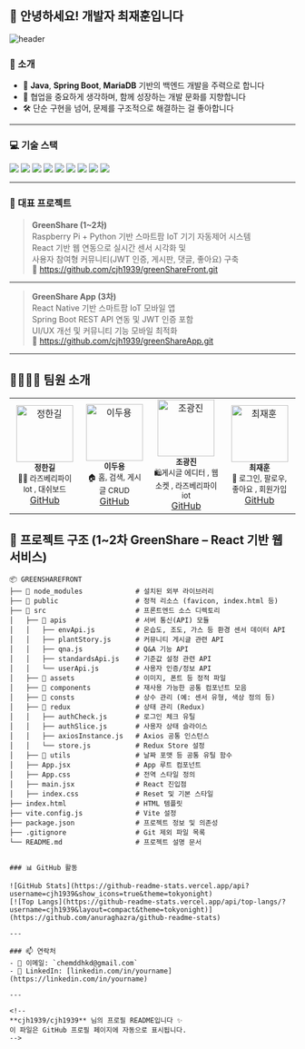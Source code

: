 ## 👋 안녕하세요! 개발자 최재훈입니다

![header](https://capsule-render.vercel.app/api?type=wave&color=0:0C0C0C,100:1F1F1F&height=300&section=header&text=Welcome%20to%20CJH's%20GitHub&fontSize=60&fontColor=ffffff)

### 🚀 소개
- 🎯 **Java**, **Spring Boot**, **MariaDB** 기반의 백엔드 개발을 주력으로 합니다  
- 🤝 협업을 중요하게 생각하며, 함께 성장하는 개발 문화를 지향합니다  
- 🛠️ 단순 구현을 넘어, 문제를 구조적으로 해결하는 걸 좋아합니다  

---

### 💻 기술 스택

<p align="left">
  <img src="https://img.shields.io/badge/Java-007396?style=for-the-badge&logo=openjdk&logoColor=white"/>
  <img src="https://img.shields.io/badge/Spring%20Boot-6DB33F?style=for-the-badge&logo=springboot&logoColor=white"/>
  <img src="https://img.shields.io/badge/MariaDB-003545?style=for-the-badge&logo=mariadb&logoColor=white"/>
  <img src="https://img.shields.io/badge/JavaScript-F7DF1E?style=for-the-badge&logo=javascript&logoColor=black"/>
  <img src="https://img.shields.io/badge/HTML5-E34F26?style=for-the-badge&logo=html5&logoColor=white"/>
  <img src="https://img.shields.io/badge/CSS3-1572B6?style=for-the-badge&logo=css3&logoColor=white"/>
  <img src="https://img.shields.io/badge/React-20232A?style=for-the-badge&logo=react&logoColor=61DAFB"/>
  <img src="https://img.shields.io/badge/React%20Native-20232A?style=for-the-badge&logo=react&logoColor=61DAFB"/>
  <img src="https://img.shields.io/badge/GitHub-181717?style=for-the-badge&logo=github&logoColor=white"/>
</p>


---

### 📌 대표 프로젝트

> **GreenShare (1~2차)**  
> Raspberry Pi + Python 기반 스마트팜 IoT 기기 자동제어 시스템  
> React 기반 웹 연동으로 실시간 센서 시각화 및  
> 사용자 참여형 커뮤니티(JWT 인증, 게시판, 댓글, 좋아요) 구축  
> 🔗 https://github.com/cjh1939/greenShareFront.git  

---

> **GreenShare App (3차)**  
> React Native 기반 스마트팜 IoT 모바일 앱  
> Spring Boot REST API 연동 및 JWT 인증 포함  
> UI/UX 개선 및 커뮤니티 기능 모바일 최적화  
> 🔗 https://github.com/cjh1939/greenShareApp.git  

---

## 👨‍👩‍👧‍👦 팀원 소개

<table>
  <tr>
    <td align="center">
      <img src="https://avatars.githubusercontent.com/u/12345678?v=4" width="100px;" alt="정한길"/><br />
      <sub><b>정한길 </b></sub><br />
      <sub>👨‍💻 라즈베리파이 lot , 대쉬보드</sub><br />
      <a href="https://github.com/journey-ji"> GitHub</a>
    </td>
    <td align="center">
      <img src="https://avatars.githubusercontent.com/u/23456789?v=4" width="100px;" alt="이두용"/><br />
      <sub><b>이두용</b></sub><br />
      <sub>🏠 홈, 검색, 게시글 CRUD</sub><br />
      <a href="https://github.com/yeon1615">GitHub</a>
    </td>
    <td align="center">
      <img src="https://avatars.githubusercontent.com/u/34567890?v=4" width="100px;" alt="조광진"/><br />
      <sub><b>조광진</b></sub><br />
      <sub>🛍게시글 에디터 , 웹소켓 , 라즈베리파이 iot </sub><br />
      <a href="https://github.com/Cheorizzang">GitHub</a>
    </td>
    <td align="center">
      <img src="https://avatars.githubusercontent.com/u/45678901?v=4" width="100px;" alt="최재훈"/><br />
      <sub><b>최재훈</b></sub><br />
      <sub>🔐 로그인, 팔로우, 좋아요 , 회원가입</sub><br />
      <a href="https://github.com/heejiyang">GitHub</a>
    </td>
  </tr>
</table>






## 📁 프로젝트 구조 (1~2차 GreenShare – React 기반 웹 서비스)

```plaintext
📦 GREENSHAREFRONT
├── 📁 node_modules             # 설치된 외부 라이브러리
├── 📁 public                   # 정적 리소스 (favicon, index.html 등)
├── 📁 src                      # 프론트엔드 소스 디렉토리
│   ├── 📁 apis                 # 서버 통신(API) 모듈
│   │   ├── envApi.js          # 온습도, 조도, 가스 등 환경 센서 데이터 API
│   │   ├── plantStory.js      # 커뮤니티 게시글 관련 API
│   │   ├── qna.js             # Q&A 기능 API
│   │   ├── standardsApi.js    # 기준값 설정 관련 API
│   │   └── userApi.js         # 사용자 인증/정보 API
│   ├── 📁 assets               # 이미지, 폰트 등 정적 파일
│   ├── 📁 components           # 재사용 가능한 공통 컴포넌트 모음
│   ├── 📁 consts               # 상수 관리 (예: 센서 유형, 색상 정의 등)
│   ├── 📁 redux                # 상태 관리 (Redux)
│   │   ├── authCheck.js       # 로그인 체크 유틸
│   │   ├── authSlice.js       # 사용자 상태 슬라이스
│   │   ├── axiosInstance.js   # Axios 공통 인스턴스
│   │   └── store.js           # Redux Store 설정
│   ├── 📁 utils                # 날짜 포맷 등 공통 유틸 함수
│   ├── App.jsx                # App 루트 컴포넌트
│   ├── App.css                # 전역 스타일 정의
│   ├── main.jsx               # React 진입점
│   ├── index.css              # Reset 및 기본 스타일
├── index.html                 # HTML 템플릿
├── vite.config.js             # Vite 설정
├── package.json               # 프로젝트 정보 및 의존성
├── .gitignore                 # Git 제외 파일 목록
└── README.md                  # 프로젝트 설명 문서


### 📊 GitHub 활동

![GitHub Stats](https://github-readme-stats.vercel.app/api?username=cjh1939&show_icons=true&theme=tokyonight)
[![Top Langs](https://github-readme-stats.vercel.app/api/top-langs/?username=cjh1939&layout=compact&theme=tokyonight)](https://github.com/anuraghazra/github-readme-stats)

---

### 📫 연락처
- 📧 이메일: `chemddhkd@gmail.com`
- 💼 LinkedIn: [linkedin.com/in/yourname](https://linkedin.com/in/yourname)

---

<!--
**cjh1939/cjh1939** 님의 프로필 README입니다 ✨  
이 파일은 GitHub 프로필 페이지에 자동으로 표시됩니다.
-->
